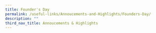 ```yaml
---
title: Founder's Day
permalink: /useful-links/Annoucements-and-Highlights/Founders-Day/
description: ""
third_nav_title: Annoucements & Highlights
---
```

